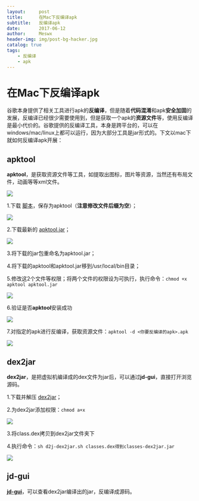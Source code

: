 ```yaml
---
layout:     post
title:      在Mac下反编译apk
subtitle:   反编译apk
date:       2017-06-12
author:     Meswx
header-img: img/post-bg-hacker.jpg
catalog: true
tags:
    - 反编译
    - apk
---
```


# 在Mac下反编译apk

谷歌本身提供了相关工具进行apk的**反编译**，但是随着**代码混淆**和apk**安全加固**的发展，反编译已经很少需要使用到，但是获取一个apk的**资源文件**等，使用反编译是最小代价的。谷歌提供的反编译工具，本身是跨平台的，可以在windows/mac/linux上都可以运行，因为大部分工具是jar形式的。下文以mac下就如何反编译apk开展：

## apktool

**apktool**，是获取资源文件等工具，如提取出图标，图片等资源，当然还有布局文件，动画等等xml文件。

![](http://ww1.sinaimg.cn/large/006tNc79gy1g5j5281kihj31360aoq3o.jpg)

1.下载 [脚本](https://raw.githubusercontent.com/iBotPeaches/Apktool/master/scripts/osx/apktool)，保存为apktool（**注意修改文件后缀为空**）；

![](http://ww1.sinaimg.cn/large/006tNc79gy1g5j527w7hxj30oq058glt.jpg)

2.下载最新的 [apktool.jar](https://bitbucket.org/iBotPeaches/apktool/downloads)；

![](http://ww1.sinaimg.cn/large/006tNc79gy1g5j527txdqj31d40eqmxx.jpg)

3.将下载的jar包重命名为apktool.jar；

4.将下载的apktool和apktool.jar移到/usr/local/bin目录；

5.修改这2个文件等权限；将两个文件的权限设为可执行，执行命令：`chmod +x apktool apktool.jar`

![](http://ww1.sinaimg.cn/large/006tNc79gy1g5j527r4g5j30vg01o0sl.jpg)

6.验证是否**apktool**安装成功

![](http://ww1.sinaimg.cn/large/006tNc79gy1g5j527k0qtj30vi04c3yv.jpg)

7.对指定的apk进行反编译，获取资源文件：`apktool -d <你要反编译的apk>.apk`
        
![](http://ww2.sinaimg.cn/large/006tNc79gy1g5j527a8twj30ve07ymxv.jpg)

## dex2jar

**dex2jar**，是把虚拟机编译成的dex文件为jar后，可以通过**jd-gui**，直接打开浏览源码。

1.下载并解压 [dex2jar](https://sourceforge.net/projects/dex2jar/)；

2.为dex2jar添加权限：`chmod a+x`

![](http://ww1.sinaimg.cn/large/006tNc79gy1g5j5277lkcj30ve028a9y.jpg)

3.将class.dex拷贝到dex2jar文件夹下

4.执行命令：`sh d2j-dex2jar.sh classes.dex得到classes-dex2jar.jar`

![](http://ww2.sinaimg.cn/large/006tNc79gy1g5j52753wfj30va01qaa1.jpg)

## jd-gui

[**jd-gui**](http://jd.benow.ca/)，可以查看dex2jar编译出的jar，反编译成源码。



